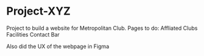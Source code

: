 # Project-XYZ
Project to build a website for Metropolitan Club.
Pages to do:
Affliated Clubs
Facilities
Contact Bar

Also did the UX of the webpage in Figma
